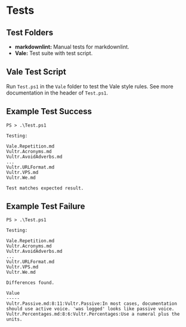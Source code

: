 # Tests

## Test Folders

* **markdownlint:** Manual tests for markdownlint.
* **Vale:** Test suite with test script.

## Vale Test Script

Run `Test.ps1` in the `Vale` folder to test the Vale style rules. See more documentation in the header of `Test.ps1`.

## Example Test Success

    PS > .\Test.ps1

    Testing:

    Vale.Repetition.md
    Vultr.Acronyms.md
    Vultr.AvoidAdverbs.md
    ...
    Vultr.URLFormat.md
    Vultr.VPS.md
    Vultr.We.md

    Test matches expected result.

## Example Test Failure

    PS > .\Test.ps1

    Testing:

    Vale.Repetition.md
    Vultr.Acronyms.md
    Vultr.AvoidAdverbs.md
    ...
    Vultr.URLFormat.md
    Vultr.VPS.md
    Vultr.We.md

    Differences found.

    Value
    -----
    Vultr.Passive.md:8:11:Vultr.Passive:In most cases, documentation should use active voice. 'was logged' looks like passive voice.
    Vultr.Percentages.md:8:6:Vultr.Percentages:Use a numeral plus the units.


